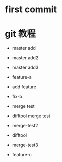 # first commit
# git 教程
- master add 

- master add2
- master add3 

- feature-a
- add feature 

- fix-b
- merge test 
- difftool    merge test 
- merge-test2
- difftool
- merge-test3 
- feature-c 
